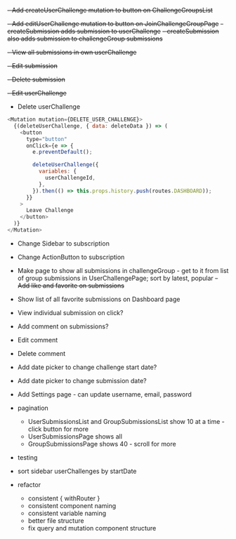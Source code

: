 ~~- Add createUserChallenge mutation to button on ChallengeGroupsList~~

~~- Add editUserChallenge mutation to button on JoinChallengeGroupPage~~
~~- createSubmission adds submission to userChallenge~~
~~- createSubmission also adds submission to challengeGroup submissions~~

~~- View all submissions in own userChallenge~~

~~- Edit submission~~

~~- Delete submission~~

~~- Edit userChallenge~~

- Delete userChallenge

```js
<Mutation mutation={DELETE_USER_CHALLENGE}>
  {(deleteUserChallenge, { data: deleteData }) => (
    <button
      type="button"
      onClick={e => {
        e.preventDefault();

        deleteUserChallenge({
          variables: {
            userChallengeId,
          },
        }).then(() => this.props.history.push(routes.DASHBOARD));
      }}
    >
      Leave Challenge
    </button>
  )}
</Mutation>
```

- Change Sidebar to subscription
- Change ActionButton to subscription
- Make page to show all submissions in challengeGroup - get to it from list of group submissions in UserChallengePage; sort by latest, popular
  ~~- Add like and favorite on submissions~~
- Show list of all favorite submissions on Dashboard page
- View individual submission on click?
- Add comment on submissions?
- Edit comment
- Delete comment
- Add date picker to change challenge start date?
- Add date picker to change submission date?
- Add Settings page - can update username, email, password

- pagination
  - UserSubmissionsList and GroupSubmissionsList show 10 at a time - click button for more
  - UserSubmissionsPage shows all
  - GroupSubmissionsPage shows 40 - scroll for more
- testing
- sort sidebar userChallenges by startDate
- refactor
  - consistent { withRouter }
  - consistent component naming
  - consistent variable naming
  - better file structure
  - fix query and mutation component structure
